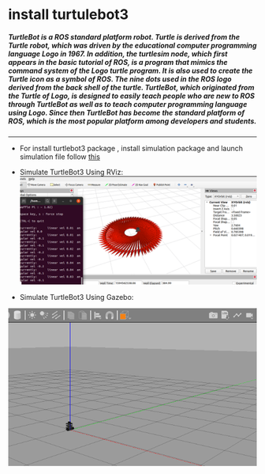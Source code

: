 # install turtulebot3

##### TurtleBot is a ROS standard platform robot. Turtle is derived from the Turtle robot, which was driven by the educational computer programming language Logo in 1967. In addition, the turtlesim node, which first appears in the basic tutorial of ROS, is a program that mimics the command system of the Logo turtle program. It is also used to create the Turtle icon as a symbol of ROS. The nine dots used in the ROS logo derived from the back shell of the turtle. TurtleBot, which originated from the Turtle of Logo, is designed to easily teach people who are new to ROS through TurtleBot as well as to teach computer programming language using Logo. Since then TurtleBot has become the standard platform of ROS, which is the most popular platform among developers and students.
---
- For install turtlebot3 package , install simulation package and launch simulation file  follow [this](https://automaticaddison.com/how-to-launch-the-turtlebot3-simulation-with-ros/#top) 

- Simulate TurtleBot3 Using RViz: 
![](https://github.com/MahaQ3/SM-training/blob/master/task-5/simulatebyrviz.png)

- Simulate TurtleBot3 Using Gazebo:

![](https://github.com/MahaQ3/SM-training/blob/master/task-5/simulatebygazebo.png)
